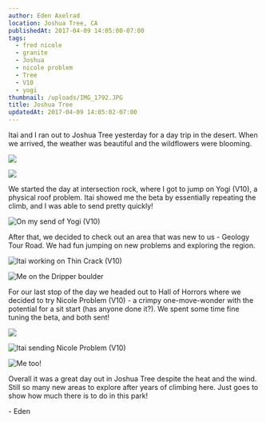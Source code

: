 ```yaml
---
author: Eden Axelrad
location: Joshua Tree, CA
publishedAt: 2017-04-09 14:05:00-07:00
tags:
  - fred nicole
  - granite
  - Joshua
  - nicole problem
  - Tree
  - V10
  - yogi
thumbnail: /uploads/IMG_1792.JPG
title: Joshua Tree
updatedAt: 2017-04-09 14:05:02-07:00
---
```


Itai and I ran out to Joshua Tree yesterday for a day trip in the desert. When we arrived, the weather was beautiful and the wildflowers were blooming.

![](/uploads/IMG_1792.JPG)

![](/uploads/IMG_1800.JPG)

We started the day at intersection rock, where I got to jump on Yogi (V10), a physical roof problem. Itai showed me the beta by essentially repeating the climb, and I was able to send pretty quickly!

![On my send of Yogi (V10)](/uploads/IMG_1829.JPG)

After that, we decided to check out an area that was new to us - Geology Tour Road. We had fun jumping on new problems and exploring the region.

![Itai working on Thin Crack (V10)](/uploads/IMG_1822.JPG)

![Me on the Dripper boulder](/uploads/IMG_1834.JPG)

For our last stop of the day we headed out to Hall of Horrors where we decided to try Nicole Problem (V10) - a crimpy one-move-wonder with the potential for a sit start (has anyone done it?). We spent some time fine tuning the beta, and both sent!

![](/uploads/IMG_1825.JPG)

![Itai sending Nicole Problem (V10)](/uploads/IMG_1826.JPG)

![Me too!](/uploads/IMG_1828.JPG)

Overall it was a great day out in Joshua Tree despite the heat and the wind. Still so many new areas to explore after years of climbing here. Just goes to show how much there is to do in this park!

\- Eden
